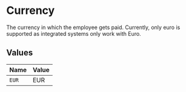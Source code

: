 # Currency

The currency in which the employee gets paid. Currently, only euro is supported as integrated systems only work with Euro.


## Values

| Name  | Value |
| ----- | ----- |
| `EUR` | EUR   |